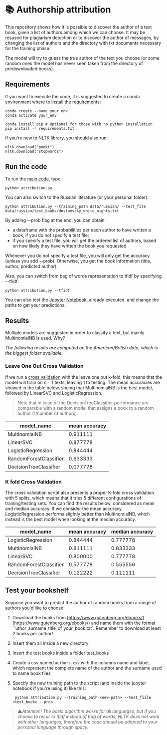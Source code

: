 # 📚 Authorship attribution

This repository shows how it is possible to discover the author of a text book, given a list of authors among which we can choose. It may be resused for plagiarism detection or to discover the author of messages, by changing the list of authors and the directory with txt documents necessary for the training phase. 

The model will try to guess the true author of the text you choose (or some random ones the model has never seen taken from the directory of predownloaded books). 

## Requirements

If you want to execute the code, it is suggested to create a conda environment where to install the [requirements](requirements.txt): 

    conda create --name your_env 
    conda activate your_env

    conda install pip # Optional for those with no python installation
    pip install -r requirements.txt


If you're new to NLTK library, you should also run: 

    nltk.download("punkt")
    nltk.download("stopwords")

## Run the code

To run the [main code](attribution.py), type:

    python attribution.py 

You can also switch to the Russian literature (or your personal folder):

    python attribution.py --training_path data/russian/ --test_file data/russian/test_books/dostoevsky_white_nights.txt

By adding --prob flag at the end, you can obtain:

* a dataframe with the probabilities per each author to have written a book, if you do not specify a test file;
* if you specify a test file, you will get the ordered list of authors, based on how likely they have written the book you requested. 

Whenever you do not specify a test file, you will only get the accuracy (unless you add --prob). Otherwise, you get the book information (title, author, predicted author). 

Also, you can switch from bag of words representation to tfidf by specifying --tfidf:

    python attribution.py --tfidf

You can also test the [Jupyter Notebook](attribution.ipynb), already executed, and change the paths to get your predictions. 


## Results

Multiple models are suggested in order to classify a text, but mainly MultinomialNB is used. Why?

*The following results are computed on the American/British data, which is the biggest folder available.*

### Leave One Out Cross Validation

If we run a [cross validation](cross_validation.py) with the leave one out k-fold, this means that the model will train on $n-1$ texts, leaving $1$ to testing. The mean accuracies are showed in the table below, shoing that MultinomialNB is the best model, followed by LinearSVC and LogisticRegression.

> Note that in case of the DecisionTreeClassifier performance are comparable with a random model that assigns a book to a random author (1/number of authors).


| **model_name**         | **mean accuracy** |
|------------------------|--------------|
| MultinomialNB          | 0.911111     |
| LinearSVC              | 0.877778     |
| LogisticRegression     | 0.844444     |
| RandomForestClassifier | 0.633333     |
| DecisionTreeClassifier | 0.077778     |

### K fold Cross Validation

The cross validation script also presents a proper K-fold cross validation with 5 splits, which means that it tries 5 different configurations of training/testing sets. You can find the results below, considered as mean and median accuracy. If we consider the mean accuracy, LogisticRegression performs slightly better than MultinomialNB, which instead is the best model when looking at the median accuracy. 


| **model_name**         | **mean accuracy** |**median accuracy** |
|------------------------|-------------------|--------------------|
| LogisticRegression     | 0.844444          |0.777778            |
| MultinomialNB          | 0.811111          |0.833333            |
| LinearSVC              | 0.800000          |0.777778            |
| RandomForestClassifier | 0.577778          |0.555556            |
| DecisionTreeClassifier | 0.122222          |0.111111            |



## Test your bookshelf

Suppose you want to predict the author of random books from a range of authors you'd like to choose:

1. Download the books from [https://www.gutenberg.org/ebooks/](https://www.gutenberg.org/ebooks/) and name them with the format ``uthor_surname_title_of_your_book.txt`. Remember to download at least 2 books per author!
2. Insert them all inside a new directory
3. Insert the test books inside a folder test_books
4. Create a csv named `authors.csv` with the columns name and label, which represent the complete name of the author and the surname used to name book files
5. Specify the new training path to the script (and inside the jupyter notebook if you're using it) like this:
    
        python attribution.py --training_path <new-path> --test_fiile <test_book> --prob


>⚠️*Attention! The basic algorithm works for all languages, but if you choose to recur to tfidf instead of bag of words, NLTK does not work with other languages, therefore the code should be adapted to your personal language through spacy.*